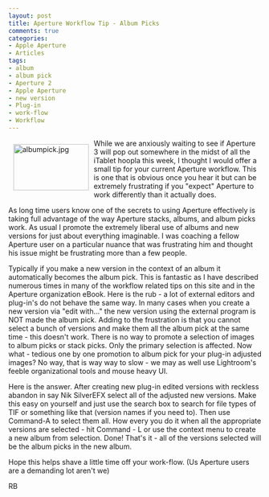 ```yaml
---
layout: post
title: Aperture Workflow Tip - Album Picks
comments: true
categories:
- Apple Aperture
- Articles
tags:
- album
- album pick
- Aperture 2
- Apple Aperture
- new version
- Plug-in
- work-flow
- Workflow
---
```

<a rel="lightbox" href="/wp-content/uploads/2010/01/albumpick.jpg"><img title="albumpick.jpg" src="/wp-content/uploads/2010/01/.thumbs/.albumpick.jpg" border="0" alt="albumpick.jpg" hspace="10" vspace="10" width="150" height="92" align="left" /></a>While we are anxiously waiting to see if Aperture 3 will pop out somewhere in the midst of all the iTablet hoopla this week, I thought I would offer a small tip for your current Aperture workflow. This is one that is obvious once you hear it but can be extremely frustrating if you "expect" Aperture to work differently than it actually does.

As long time users know one of the secrets to using Aperture effectively is taking full advantage of the way Aperture stacks, albums, and album picks work. As usual I promote the extremely liberal use of albums and new versions for just about everything imaginable. I was coaching a fellow Aperture user on a particular nuance that was frustrating him and thought his issue might be frustrating more than a few people.

Typically if you make a new version in the context of an album it automatically becomes the album pick. This is fantastic as I have described numerous times in many of the workflow related tips on this site and in the Aperture organization eBook. Here is the rub - a lot of external editors and plug-in's do not behave the same way. In many cases when you create a new version via "edit with..." the new version using the external program is NOT made the album pick. Adding to the frustration is that you cannot select a bunch of versions and make them all the album pick at the same time - this doesn't work. There is no way to promote a selection of images to album picks or stack picks. Only the primary selection is affected. Now what - tedious one by one promotion to album pick for your plug-in adjusted images? No way, that is way way to slow - we may as well use Lightroom's feeble organizational tools and mouse heavy UI.

Here is the answer. After creating new plug-in edited versions with reckless abandon in say Nik SilverEFX select all of the adjusted new versions. Make this easy on yourself and just use the search box to search for file types of TIF or something like that (version names if you need to). Then use Command-A to select them all. How every you do it when all the appropriate versions are selected - hit Command - L or use the context menu to create a new album from selection. Done! That's it - all of the versions selected will be the album picks in the new album.

Hope this helps shave a little time off your work-flow. (Us Aperture users are a demanding lot aren't we)

RB